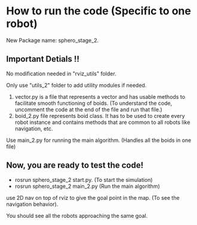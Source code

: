 # How to run the code (Specific to one robot)

New Package name: sphero_stage_2.

## Important Detials !!
No modification needed in "rviz_utils" folder.

Only use "utils_2" folder to add utility modules if needed.
1. vector.py is a file that represents a vector and has usable methods to facilitate smooth functioning of boids. (To understand the code, uncomment the code at the end of the file and run that file.)
2. boid_2.py file represents boid class. It has to be used to create every robot instance and contains methods that are common to all robots like navigation, etc.

Use main_2.py for running the main algorithm. (Handles all the boids in one file)


## Now, you are ready to test the code!
- rosrun sphero_stage_2 start.py. (To start the simulation)
- rosrun sphero_stage_2 main_2.py (Run the main algorithm)

use 2D nav on top of rviz to give the goal point in the map. (To see the navigation behavior). 

You should see all the robots approaching the same goal.
